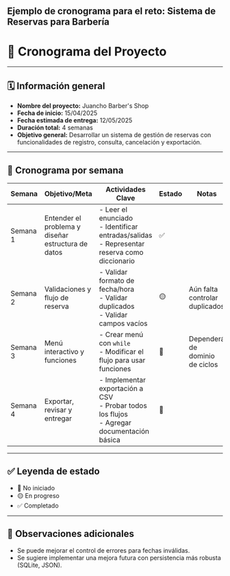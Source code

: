 ## Ejemplo de cronograma para el reto: Sistema de Reservas para Barbería

# 📆 Cronograma del Proyecto

---

## 🗓 Información general

- **Nombre del proyecto:** Juancho Barber's Shop
- **Fecha de inicio:** 15/04/2025
- **Fecha estimada de entrega:** 12/05/2025
- **Duración total:** 4 semanas
- **Objetivo general:** Desarrollar un sistema de gestión de reservas con funcionalidades de registro, consulta, cancelación y exportación.

---

## 📍 Cronograma por semana

| Semana | Objetivo/Meta | Actividades Clave | Estado | Notas |
|--------|----------------|-------------------|--------|-------|
| Semana 1 | Entender el problema y diseñar estructura de datos | - Leer el enunciado<br>- Identificar entradas/salidas<br>- Representar reserva como diccionario | ✅ | |
| Semana 2 | Validaciones y flujo de reserva | - Validar formato de fecha/hora<br>- Validar duplicados<br>- Validar campos vacíos | 🟡 | Aún falta controlar duplicados |
| Semana 3 | Menú interactivo y funciones | - Crear menú con `while`<br>- Modificar el flujo para usar funciones | 🔲 | Dependerá de dominio de ciclos |
| Semana 4 | Exportar, revisar y entregar | - Implementar exportación a CSV<br>- Probar todos los flujos<br>- Agregar documentación básica | 🔲 |  |

---

## ✅ Leyenda de estado

- 🔲 No iniciado  
- 🟡 En progreso  
- ✅ Completado

---

## 📌 Observaciones adicionales

- Se puede mejorar el control de errores para fechas inválidas.
- Se sugiere implementar una mejora futura con persistencia más robusta (SQLite, JSON).
